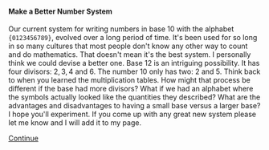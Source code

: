 #### Make a Better Number System

Our current system for writing numbers in base $10$ with the alphabet `{0123456789}`, evolved over a long period of time.  It's been used for so long in so many cultures that most people don't know any other way to count and do mathematics.  That doesn't mean it's the best system.  I personally think we could devise a better one.  Base $12$ is an intriguing possibility.  It has four divisors: $2,3,4$ and $6$.  The number $10$ only has two: $2$ and $5$.  Think back to when you learned the multiplication tables.  How might that process be different if the base had more divisors?  What if we had an alphabet where the symbols actually looked like the quantities they described?  What are the advantages and disadvantages to having a small base versus a larger base?  I hope you'll experiment.  If you come up with any great new system please let me know and I will add it to my page.

[Continue](/pages/expDotsGodel5)

